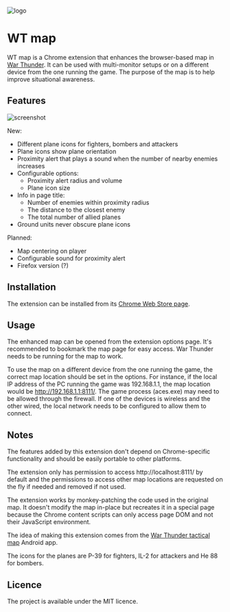 ![logo](https://raw.github.com/slikts/wtmap/master/images/icon-128.png)

WT map
=======

WT map is a Chrome extension that enhances the browser-based map in 
[War Thunder](http://warthunder.com/). It can be used with multi-monitor
setups or on a different device from the one running the game. The purpose
of the map is to help improve situational awareness.

Features
--------

![screenshot](https://raw.github.com/slikts/wtmap/master/images/screenshot.png)

New:

 * Different plane icons for fighters, bombers and attackers
 * Plane icons show plane orientation
 * Proximity alert that plays a sound when the number of nearby enemies increases
 * Configurable options:
   * Proximity alert radius and volume
   * Plane icon size
 * Info in page title:
   * Number of enemies within proximity radius
   * The distance to the closest enemy
   * The total number of allied planes
 * Ground units never obscure plane icons

Planned:

 * Map centering on player
 * Configurable sound for proximity alert
 * Firefox version (?)

Installation
------------

The extension can be installed from its [Chrome Web Store page](https://chrome.google.com/webstore/detail/gmhaddmfnmddbjgobfjfghpjlbgmeiop).

Usage
-----

The enhanced map can be opened from the extension options page. It's recommended 
to bookmark the map page for easy access. War Thunder needs to be running 
for the map to work.

To use the map on a different device from the one running the game,
the correct map location should be set in the options. For instance,
if the local IP address of the PC running the game was 192.168.1.1,
the map location would be http://192.168.1.1:8111/. The game process (aces.exe) 
may need to be allowed through the firewall. If one of the devices is wireless
and the other wired, the local network needs to be configured to allow 
them to connect.

Notes
-----

The features added by this extension don't depend on Chrome-specific
functionality and should be easily portable to other platforms.

The extension only has permission to access http://localhost:8111/ by default
and the permissions to access other map locations are requested on the fly
if needed and removed if not used.

The extension works by monkey-patching the code used in the original map.
It doesn't modify the map in-place but recreates it in a special page
because the Chrome content scripts can only access page DOM and not their
JavaScript environment.

The idea of making this extension comes from the
[War Thunder tactical map](https://play.google.com/store/apps/details?id=net.junkcode.warthundertacticalmap)
Android app.

The icons for the planes are P-39 for fighters, IL-2 for attackers 
and He 88 for bombers.

Licence
-------

The project is available under the MIT licence.
